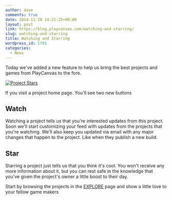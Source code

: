 ```yaml
---
author: dave
comments: true
date: 2014-11-20 14:21:25+00:00
layout: post
link: https://blog.playcanvas.com/watching-and-starring/
slug: watching-and-starring
title: Watching and Starring
wordpress_id: 1791
categories:
  - News
---
```


Today we've added a new feature to help us bring the best projects and games from PlayCanvas to the fore.

[![Project Stars](https://blog.playcanvas.com/wp-content/uploads/2014/11/Overview___Dashboard___swooop___PlayCanvas___3D_HTML5___WebGL_Game_Engine.jpg)](http://blog.playcanvas.com/wp-content/uploads/2014/11/Overview___Dashboard___swooop___PlayCanvas___3D_HTML5___WebGL_Game_Engine.jpg)

If you visit a project home page. You'll see two new buttons

## Watch

Watching a project tells us that you're interested updates from this project. Soon we'll start customizing your feed with updates from the projects that you're watching. We'll also keep you updated via email with any major changes that happen to the project. Like when they publish a new build.

## Star

Starring a project just tells us that you think it's cool. You won't receive any more information about it, but you can rest safe in the knowledge that you've given the project's owner a little boost to their day.

Start by browsing the projects in the [EXPLORE](https://playcanvas.com/play) page and show a little love to your fellow game makers
